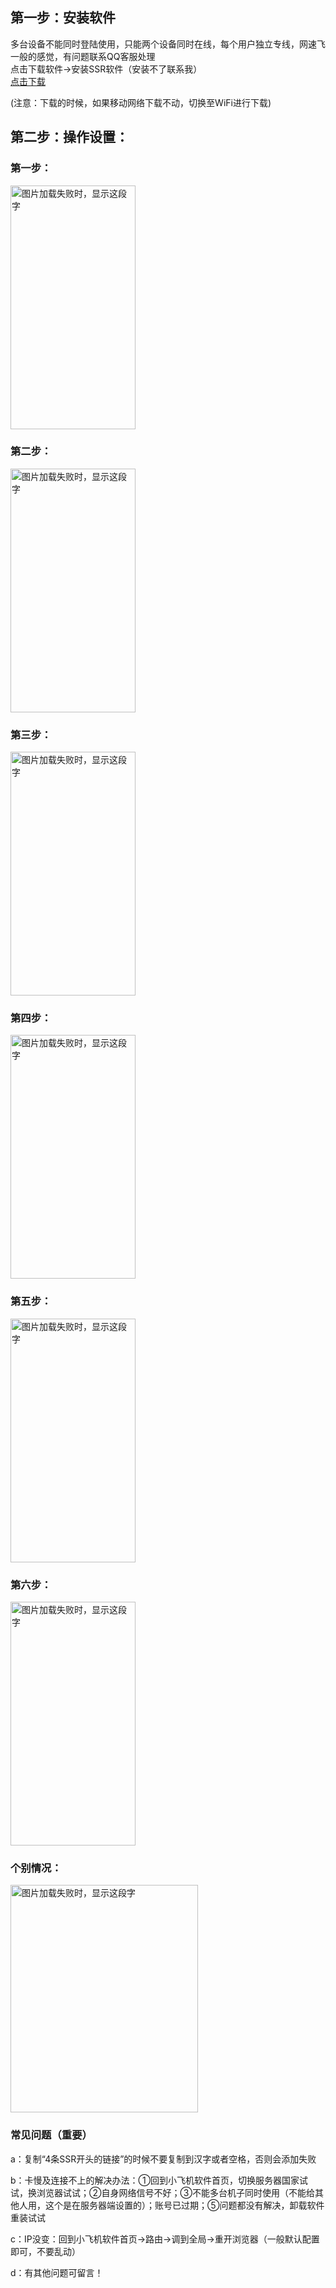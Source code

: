 
## 第一步：安装软件  

多台设备不能同时登陆使用，只能两个设备同时在线，每个用户独立专线，网速飞一般的感觉，有问题联系QQ客服处理  
点击下载软件→安装SSR软件（安装不了联系我）  
[点击下载](https://github.com/smallqiangno/use-guide/blob/master/software/SSR-3.5.4.apk)  

(注意：下载的时候，如果移动网络下载不动，切换至WiFi进行下载)


## 第二步：操作设置：
### 第一步：
<img src="https://github.com/smallqiangno/use-guide/blob/master/andriod/andriod1.jpg" width="200" height="390" alt="图片加载失败时，显示这段字"/>  

### 第二步：
<img src="https://github.com/smallqiangno/use-guide/blob/master/andriod/andriod2.jpg" width="200" height="390" alt="图片加载失败时，显示这段字"/>  

### 第三步：
<img src="https://github.com/smallqiangno/use-guide/blob/master/andriod/andriod3.jpg" width="200" height="390" alt="图片加载失败时，显示这段字"/>  


### 第四步：
<img src="https://github.com/smallqiangno/use-guide/blob/master/andriod/andriod4.jpg" width="200" height="390" alt="图片加载失败时，显示这段字"/>  


### 第五步：
<img src="https://github.com/smallqiangno/use-guide/blob/master/andriod/andriod5.jpg" width="200" height="390" alt="图片加载失败时，显示这段字"/>  

### 第六步：
<img src="https://github.com/smallqiangno/use-guide/blob/master/andriod/andriod6.jpg" width="200" height="390" alt="图片加载失败时，显示这段字"/>  

### 个别情况：
<img src="https://github.com/smallqiangno/use-guide/blob/master/andriod/andriod7.jpg" width="300" height="364" alt="图片加载失败时，显示这段字"/>  

### 常见问题（重要）

a：复制“4条SSR开头的链接”的时候不要复制到汉字或者空格，否则会添加失败

b：卡慢及连接不上的解决办法：①回到小飞机软件首页，切换服务器国家试试，换浏览器试试；②自身网络信号不好；③不能多台机子同时使用（不能给其他人用，这个是在服务器端设置的）；账号已过期；⑤问题都没有解决，卸载软件重装试试

c：IP没变：回到小飞机软件首页→路由→调到全局→重开浏览器（一般默认配置即可，不要乱动）

d：有其他问题可留言！
